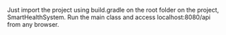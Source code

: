   Just import the project using build.gradle on the root folder on the project, SmartHealthSystem. Run the main class and access localhost:8080/api from any browser.